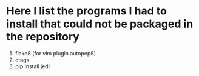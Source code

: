 Here I list the programs I had to install that could not be packaged in the repository
======================================================================================

1.  flake8 (for vim plugin autopep8)
2.  ctags
3. pip install jedi

